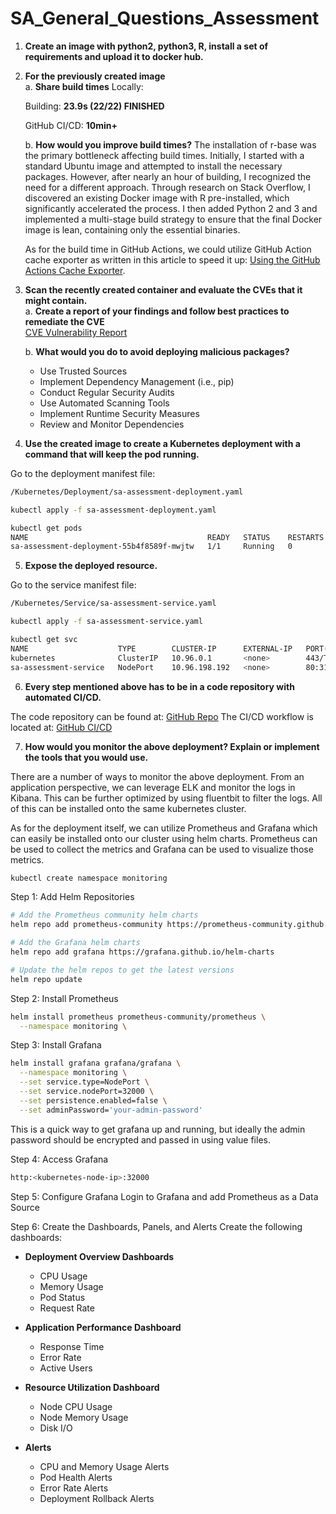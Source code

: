 # SA_General_Questions_Assessment

1. **Create an image with python2, python3, R, install a set of requirements and upload it to docker hub.**

2. **For the previously created image**<br>
   a. **Share build times**
   Locally:

   Building: **23.9s (22/22) FINISHED**

   GitHub CI/CD: **10min+**

   b. **How would you improve build times?**
   The installation of r-base was the primary bottleneck affecting build times. Initially, I started with a standard Ubuntu image and attempted to install the necessary packages. However, after nearly an hour of building, I recognized the need for a different approach. Through research on Stack Overflow, I discovered an existing Docker image with R pre-installed, which significantly accelerated the process. I then added Python 2 and 3 and implemented a multi-stage build strategy to ensure that the final Docker image is lean, containing only the essential binaries.

   As for the build time in GitHub Actions, we could utilize GitHub Action cache exporter as written in this article to speed it up: [Using the GitHub Actions Cache Exporter](https://depot.dev/blog/docker-layer-caching-in-github-actions#using-the-github-actions-cache-exporter).

3. **Scan the recently created container and evaluate the CVEs that it might contain.**  
   a. **Create a report of your findings and follow best practices to remediate the CVE**  
   [CVE Vulnerability Report](https://github.com/dmesa2/SA_General_Questions_Assessment/blob/main/Report/CVE_Vulnerability_Report.pdf)

   b. **What would you do to avoid deploying malicious packages?**

   - Use Trusted Sources
   - Implement Dependency Management (i.e., pip)
   - Conduct Regular Security Audits
   - Use Automated Scanning Tools
   - Implement Runtime Security Measures
   - Review and Monitor Dependencies

4. **Use the created image to create a Kubernetes deployment with a command that will keep the pod running.**

Go to the deployment manifest file:

```bash
/Kubernetes/Deployment/sa-assessment-deployment.yaml
```

```bash
kubectl apply -f sa-assessment-deployment.yaml
```

```bash
kubectl get pods
NAME                                        READY   STATUS    RESTARTS   AGE
sa-assessment-deployment-55b4f8589f-mwjtw   1/1     Running   0          35s
```

5. **Expose the deployed resource.**

Go to the service manifest file:

```bash
/Kubernetes/Service/sa-assessment-service.yaml
```

```bash
kubectl apply -f sa-assessment-service.yaml
```

```bash
kubectl get svc
NAME                    TYPE        CLUSTER-IP      EXTERNAL-IP   PORT(S)        AGE
kubernetes              ClusterIP   10.96.0.1       <none>        443/TCP        328d
sa-assessment-service   NodePort    10.96.198.192   <none>        80:31176/TCP   7s
```

6. **Every step mentioned above has to be in a code repository with automated CI/CD.**

The code repository can be found at: [GitHub Repo](https://github.com/dmesa2/SA_General_Questions_Assessment)
The CI/CD workflow is located at: [GitHub CI/CD](https://github.com/dmesa2/SA_General_Questions_Assessment/blob/main/.github/workflows/docker-build-and-push.yml)

7. **How would you monitor the above deployment? Explain or implement the tools that you would use.**

There are a number of ways to monitor the above deployment. From an application perspective, we can leverage ELK and monitor the logs in Kibana.
This can be further optimized by using fluentbit to filter the logs. All of this can be installed onto the same kubernetes cluster.

As for the deployment itself, we can utilize Prometheus and Grafana which can easily be installed onto our cluster using helm charts. Prometheus can be used
to collect the metrics and Grafana can be used to visualize those metrics.

```bash
kubectl create namespace monitoring
```

Step 1: Add Helm Repositories

```bash
# Add the Prometheus community helm charts
helm repo add prometheus-community https://prometheus-community.github.io/helm-charts

# Add the Grafana helm charts
helm repo add grafana https://grafana.github.io/helm-charts

# Update the helm repos to get the latest versions
helm repo update
```

Step 2: Install Prometheus

```bash
helm install prometheus prometheus-community/prometheus \
  --namespace monitoring \
```

Step 3: Install Grafana

```bash
helm install grafana grafana/grafana \
  --namespace monitoring \
  --set service.type=NodePort \
  --set service.nodePort=32000 \
  --set persistence.enabled=false \
  --set adminPassword='your-admin-password'
```

This is a quick way to get grafana up and running, but ideally the admin password should be encrypted and passed in using value files.

Step 4: Access Grafana

```bash
http:<kubernetes-node-ip>:32000
```

Step 5: Configure Grafana
Login to Grafana and add Prometheus as a Data Source

Step 6: Create the Dashboards, Panels, and Alerts
Create the following dashboards:

- **Deployment Overview Dashboards**

  - CPU Usage
  - Memory Usage
  - Pod Status
  - Request Rate

- **Application Performance Dashboard**

  - Response Time
  - Error Rate
  - Active Users

- **Resource Utilization Dashboard**

  - Node CPU Usage
  - Node Memory Usage
  - Disk I/O

- **Alerts**

  - CPU and Memory Usage Alerts
  - Pod Health Alerts
  - Error Rate Alerts
  - Deployment Rollback Alerts
